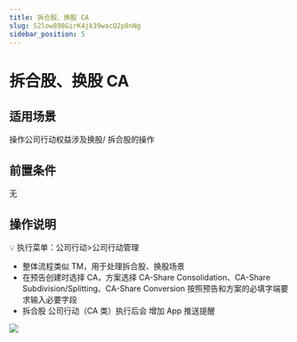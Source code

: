 ```yaml
---
title: 拆合股、换股 CA
slug: S2low898GirK4jk39wacQ2p0nNg
sidebar_position: 5
---
```



# 拆合股、换股 CA

## 适用场景

操作公司行动权益涉及换股/ 拆合股的操作

## 前置条件

无

## 操作说明 

<div class="callout callout-bg-6 callout-border-6">
<p>💡 执行菜单：公司行动&gt;公司行动管理</p>
</div>

- 整体流程类似 TM，用于处理拆合股、换股场景 
- 在预告创建时选择 CA，方案选择 CA-Share Consolidation、CA-Share Subdivision/Splitting、CA-Share Conversion 按照预告和方案的必填字端要求输入必要字段
- 拆合股 公司行动（CA 类）执行后会 增加 App 推送提醒

<img src="/assets/Z9gobvFziow58xxDzPncVMcZnKf.png" src-width="972" src-height="291" align="center"/>

